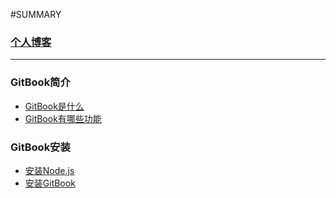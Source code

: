 #SUMMARY

### [个人博客](https://ofio.vip)
----

### GitBook简介

* [GitBook是什么](chapter-1/section-1.md)
* [GitBook有哪些功能](chapter-1/section-2.md)

### GitBook安装

* [安装Node.js](chapter-2/section-1.md)
* [安装GitBook](chapter-2/section-2.md)


